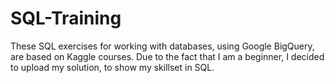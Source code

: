 # SQL-Training

These SQL exercises for working with databases, using Google BigQuery, are based on Kaggle courses. Due to the fact that I am a beginner, I decided to upload my solution, to show my skillset in SQL. 
